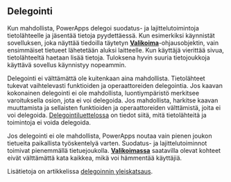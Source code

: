 ## <a name="delegation"></a>Delegointi
Kun mahdollista, PowerApps delegoi suodatus- ja lajittelutoimintoja tietolähteelle ja jäsentää tietoja pyydettäessä. Kun esimerkiksi käynnistät sovelluksen, joka näyttää tiedoilla täytetyn **[Valikoima](../maker/canvas-apps/controls/control-gallery.md)**-ohjausobjektin, vain ensimmäiset tietueet lähetetään aluksi laitteelle. Kun käyttäjä vierittää sivua, tietolähteeltä haetaan lisää tietoja. Tuloksena hyvin suuria tietojoukkoja käyttävä sovellus käynnistyy nopeammin.

Delegointi ei välttämättä ole kuitenkaan aina mahdollista. Tietolähteet tukevat vaihtelevasti funktioiden ja operaattoreiden delegointia. Jos kaavan kokonainen delegointi ei ole mahdollista, luontiympäristö merkitsee varoituksella osion, jota ei voi delegoida. Jos mahdollista, harkitse kaavan muuttamista ja sellaisten funktioiden ja operaattoreiden välttämistä, joita ei voi delegoida.  [Delegointiluettelossa](../maker/canvas-apps/delegation-list.md) on tiedot siitä, mitä tietolähteitä ja toimintoja ei voida delegoida.

Jos delegointi ei ole mahdollista, PowerApps noutaa vain pienen joukon tietueita paikallista työskentelyä varten. Suodatus- ja lajittelutoiminnot toimivat pienemmällä tietuejoukolla. **[Valikoimassa](../maker/canvas-apps/controls/control-gallery.md)** saatavilla olevat kohteet eivät välttämättä kata kaikkea, mikä voi hämmentää käyttäjiä. 

Lisätietoja on artikkelissa [delegoinnin yleiskatsaus](../maker/canvas-apps/delegation-overview.md).

